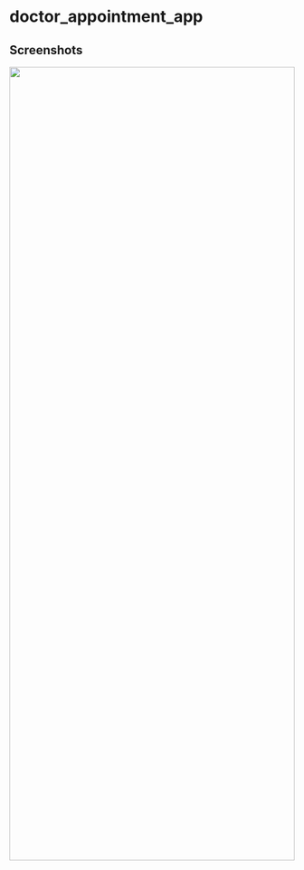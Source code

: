 # doctor_appointment_app

## Screenshots
<p align="center">

<img src="https://github.com/iqbalriiaz/image-logo/blob/main/doctor-appointment-app.gif" style="height: 60%; width:100%;"/>

</p>
